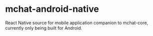 # mchat-android-native
React Native source for mobile application companion to mchat-core, currently only being built for Android.
